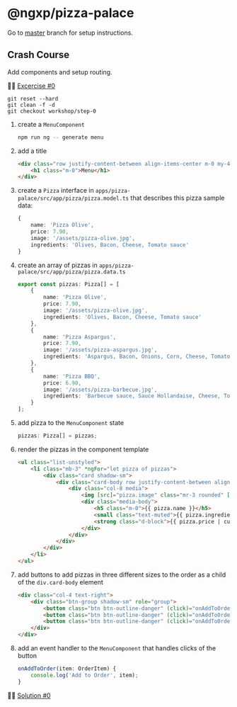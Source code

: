# @ngxp/pizza-palace

Go to [master](https://github.com/ngxp/pizza-palace) branch for setup instructions.

## Crash Course

Add components and setup routing.

👩‍🔬 [Excercise #0](https://github.com/ngxp/pizza-palace/tree/workshop/step-0)

```
git reset --hard
git clean -f -d
git checkout workshop/step-0
```

1. create a `MenuComponent`

    ```sh
    npm run ng -- generate menu
    ```

2. add a title

    ```html
    <div class="row justify-content-between align-items-center m-0 my-4">
        <h1 class="m-0">Menu</h1>
    </div>
    ```

3. create a `Pizza` interface in `apps/pizza-palace/src/app/pizza/pizza.model.ts` that describes this pizza sample data:

    ```ts
    {
        name: 'Pizza Olive',
        price: 7.90,
        image: '/assets/pizza-olive.jpg',
        ingredients: 'Olives, Bacon, Cheese, Tomato sauce'
    }
    ```

4. create an array of pizzas in `apps/pizza-palace/src/app/pizza/pizza.data.ts`

    ```ts
    export const pizzas: Pizza[] = [
        {
            name: 'Pizza Olive',
            price: 7.90,
            image: '/assets/pizza-olive.jpg',
            ingredients: 'Olives, Bacon, Cheese, Tomato sauce'
        },
        {
            name: 'Pizza Aspargus',
            price: 7.90,
            image: '/assets/pizza-aspargus.jpg',
            ingredients: 'Aspargus, Bacon, Onions, Corn, Cheese, Tomato sauce'
        },
        {
            name: 'Pizza BBQ',
            price: 6.90,
            image: '/assets/pizza-barbecue.jpg',
            ingredients: 'Barbecue sauce, Sauce Hollandaise, Cheese, Tomato sauce'
        }
    ];
    ```

5. add pizza to the `MenuComponent` state

    ```ts
    pizzas: Pizza[] = pizzas;
    ```

6. render the pizzas in the component template

    ```html
    <ul class="list-unstyled">
        <li class="mb-3" *ngFor="let pizza of pizzas">
            <div class="card shadow-sm">
                <div class="card-body row justify-content-between align-items-center m-0">
                    <div class="col-8 media">
                        <img [src]="pizza.image" class="mr-3 rounded" [alt]="pizza.name" height="80">
                        <div class="media-body">
                            <h5 class="m-0">{{ pizza.name }}</h5>
                            <small class="text-muted">{{ pizza.ingredients }}</small>
                            <strong class="d-block">{{ pizza.price | currency:'EUR' }}</strong>
                        </div>
                    </div>
                </div>
            </div>
        </li>
    </ul>
    ```

7. add buttons to add pizzas in three different sizes to the order as a child of the `div.card-body` element

    ```html
    <div class="col-4 text-right">
        <div class="btn-group shadow-sm" role="group">
            <button class="btn btn-outline-danger" (click)="onAddToOrder({ pizza: pizza, size: 's' })">S</button>
            <button class="btn btn-outline-danger" (click)="onAddToOrder({ pizza: pizza, size: 'm' })">M</button>
            <button class="btn btn-outline-danger" (click)="onAddToOrder({ pizza: pizza, size: 'l' })">L</button>
        </div>
    </div>
    ```

8. add an event handler to the `MenuComponent` that handles clicks of the button

    ```ts
    onAddToOrder(item: OrderItem) {
        console.log('Add to Order', item);
    }
    ```

👨‍🏫 [Solution #0](https://github.com/ngxp/pizza-palace/tree/workshop/step-0-solution)
